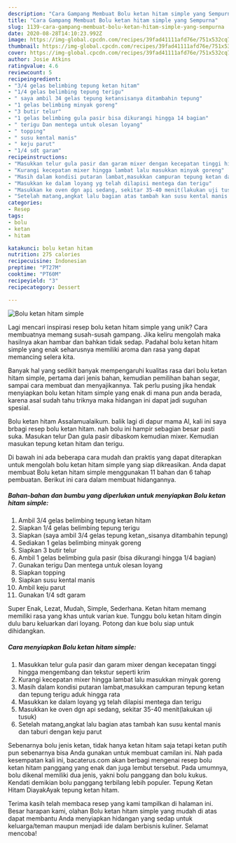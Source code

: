 ```yaml
---
description: "Cara Gampang Membuat Bolu ketan hitam simple yang Sempurna"
title: "Cara Gampang Membuat Bolu ketan hitam simple yang Sempurna"
slug: 1139-cara-gampang-membuat-bolu-ketan-hitam-simple-yang-sempurna
date: 2020-08-28T14:10:23.992Z
image: https://img-global.cpcdn.com/recipes/39fad41111afd76e/751x532cq70/bolu-ketan-hitam-simple-foto-resep-utama.jpg
thumbnail: https://img-global.cpcdn.com/recipes/39fad41111afd76e/751x532cq70/bolu-ketan-hitam-simple-foto-resep-utama.jpg
cover: https://img-global.cpcdn.com/recipes/39fad41111afd76e/751x532cq70/bolu-ketan-hitam-simple-foto-resep-utama.jpg
author: Josie Atkins
ratingvalue: 4.6
reviewcount: 5
recipeingredient:
- "3/4 gelas belimbing tepung ketan hitam"
- "1/4 gelas belimbing tepung terigu"
- " saya ambil 34 gelas tepung ketansisanya ditambahin tepung"
- "1 gelas belimbing minyak goreng"
- "3 butir telur"
- "1 gelas belimbing gula pasir bisa dikurangi hingga 14 bagian"
- " terigu Dan mentega untuk olesan loyang"
- " topping"
- " susu kental manis"
- " keju parut"
- "1/4 sdt garam"
recipeinstructions:
- "Masukkan telur gula pasir dan garam mixer dengan kecepatan tinggi hingga mengembang dan tekstur seperti krim"
- "Kurangi kecepatan mixer hingga lambat lalu masukkan minyak goreng"
- "Masih dalam kondisi putaran lambat,masukkan campuran tepung ketan dan tepung terigu aduk hingga rata"
- "Masukkan ke dalam loyang yg telah dilapisi mentega dan terigu"
- "Masukkan ke oven dgn api sedang, sekitar 35-40 menit(lakukan uji tusuk)"
- "Setelah matang,angkat lalu bagian atas tambah kan susu kental manis dan taburi dengan keju parut"
categories:
- Resep
tags:
- bolu
- ketan
- hitam

katakunci: bolu ketan hitam 
nutrition: 275 calories
recipecuisine: Indonesian
preptime: "PT27M"
cooktime: "PT60M"
recipeyield: "3"
recipecategory: Dessert

---
```



![Bolu ketan hitam simple](https://img-global.cpcdn.com/recipes/39fad41111afd76e/751x532cq70/bolu-ketan-hitam-simple-foto-resep-utama.jpg)

Lagi mencari inspirasi resep bolu ketan hitam simple yang unik? Cara membuatnya memang susah-susah gampang. Jika keliru mengolah maka hasilnya akan hambar dan bahkan tidak sedap. Padahal bolu ketan hitam simple yang enak seharusnya memiliki aroma dan rasa yang dapat memancing selera kita.

Banyak hal yang sedikit banyak mempengaruhi kualitas rasa dari bolu ketan hitam simple, pertama dari jenis bahan, kemudian pemilihan bahan segar, sampai cara membuat dan menyajikannya. Tak perlu pusing jika hendak menyiapkan bolu ketan hitam simple yang enak di mana pun anda berada, karena asal sudah tahu triknya maka hidangan ini dapat jadi suguhan spesial.

Bolu ketan hitam Assalamualaikum. balik lagi di dapur mama Al, kali ini saya brbagi resep bolu ketan hitam. nah bolu ini hampir sebagian besar pasti suka. Masukan telur Dan gula pasir dibaskom kemudian mixer. Kemudian masukan tepung ketan hitam dan terigu.


Di bawah ini ada beberapa cara mudah dan praktis yang dapat diterapkan untuk mengolah bolu ketan hitam simple yang siap dikreasikan. Anda dapat membuat Bolu ketan hitam simple menggunakan 11 bahan dan 6 tahap pembuatan. Berikut ini cara dalam membuat hidangannya.

<!--inarticleads1-->

##### Bahan-bahan dan bumbu yang diperlukan untuk menyiapkan Bolu ketan hitam simple:

1. Ambil 3/4 gelas belimbing tepung ketan hitam
1. Siapkan 1/4 gelas belimbing tepung terigu
1. Siapkan  (saya ambil 3/4 gelas tepung ketan,,sisanya ditambahin tepung)
1. Sediakan 1 gelas belimbing minyak goreng
1. Siapkan 3 butir telur
1. Ambil 1 gelas belimbing gula pasir (bisa dikurangi hingga 1/4 bagian)
1. Gunakan  terigu Dan mentega untuk olesan loyang
1. Siapkan  topping
1. Siapkan  susu kental manis
1. Ambil  keju parut
1. Gunakan 1/4 sdt garam


Super Enak, Lezat, Mudah, Simple, Sederhana. Ketan hitam memang memiliki rasa yang khas untuk varian kue. Tunggu bolu ketan hitam dingin dulu baru keluarkan dari loyang. Potong dan kue bolu siap untuk dihidangkan. 

<!--inarticleads2-->

##### Cara menyiapkan Bolu ketan hitam simple:

1. Masukkan telur gula pasir dan garam mixer dengan kecepatan tinggi hingga mengembang dan tekstur seperti krim
1. Kurangi kecepatan mixer hingga lambat lalu masukkan minyak goreng
1. Masih dalam kondisi putaran lambat,masukkan campuran tepung ketan dan tepung terigu aduk hingga rata
1. Masukkan ke dalam loyang yg telah dilapisi mentega dan terigu
1. Masukkan ke oven dgn api sedang, sekitar 35-40 menit(lakukan uji tusuk)
1. Setelah matang,angkat lalu bagian atas tambah kan susu kental manis dan taburi dengan keju parut


Sebenarnya bolu jenis ketan, tidak hanya ketan hitam saja tetapi ketan putih pun sebenarnya bisa Anda gunakan untuk membuat camilan ini. Nah pada kesempatan kali ini, bacaterus.com akan berbagi mengenai resep bolu ketan hitam panggang yang enak dan juga lembut tersebut. Pada umumnya, bolu dikenal memiliki dua jenis, yakni bolu panggang dan bolu kukus. Kendati demikian bolu panggang terbilang lebih populer. Tepung Ketan Hitam DiayakAyak tepung ketan hitam. 

Terima kasih telah membaca resep yang kami tampilkan di halaman ini. Besar harapan kami, olahan Bolu ketan hitam simple yang mudah di atas dapat membantu Anda menyiapkan hidangan yang sedap untuk keluarga/teman maupun menjadi ide dalam berbisnis kuliner. Selamat mencoba!
